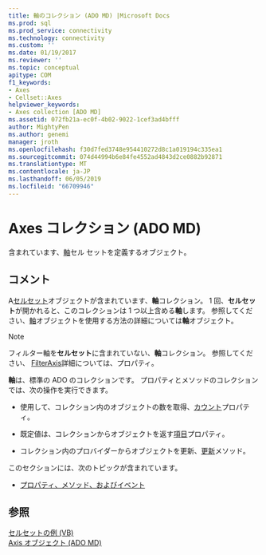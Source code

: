 ```yaml
---
title: 軸のコレクション (ADO MD) |Microsoft Docs
ms.prod: sql
ms.prod_service: connectivity
ms.technology: connectivity
ms.custom: ''
ms.date: 01/19/2017
ms.reviewer: ''
ms.topic: conceptual
apitype: COM
f1_keywords:
- Axes
- Cellset::Axes
helpviewer_keywords:
- Axes collection [ADO MD]
ms.assetid: 072fb21a-ec0f-4b02-9022-1cef3ad4bfff
author: MightyPen
ms.author: genemi
manager: jroth
ms.openlocfilehash: f30d7fed3748e954410272d8c1a019194c335ea1
ms.sourcegitcommit: 074d44994b6e84fe4552ad4843d2ce0882b92871
ms.translationtype: MT
ms.contentlocale: ja-JP
ms.lasthandoff: 06/05/2019
ms.locfileid: "66709946"
---
```

# <a name="axes-collection-ado-md"></a>Axes コレクション (ADO MD)
含まれています、[軸](../../../ado/reference/ado-md-api/axis-object-ado-md.md)セル セットを定義するオブジェクト。  
  
## <a name="remarks"></a>コメント  
 A[セルセット](../../../ado/reference/ado-md-api/cellset-object-ado-md.md)オブジェクトが含まれています、**軸**コレクション。 1 回、**セルセット**が開かれると、このコレクションは 1 つ以上含める**軸**します。 参照してください、[軸](../../../ado/reference/ado-md-api/axis-object-ado-md.md)オブジェクトを使用する方法の詳細については**軸**オブジェクト。  
  
> [!NOTE]
>  フィルター軸を**セルセット**に含まれていない、**軸**コレクション。 参照してください、 [FilterAxis](../../../ado/reference/ado-md-api/filteraxis-property-ado-md.md)詳細については、プロパティ。  
  
 **軸**は、標準の ADO のコレクションです。 プロパティとメソッドのコレクションでは、次の操作を実行できます。  
  
-   使用して、コレクション内のオブジェクトの数を取得、[カウント](../../../ado/reference/ado-api/count-property-ado.md)プロパティ。  
  
-   既定値は、コレクションからオブジェクトを返す[項目](../../../ado/reference/ado-api/item-property-ado.md)プロパティ。  
  
-   コレクション内のプロバイダーからオブジェクトを更新、[更新](../../../ado/reference/ado-api/refresh-method-ado.md)メソッド。  
  
 このセクションには、次のトピックが含まれています。  
  
-   [プロパティ、メソッド、およびイベント](../../../ado/reference/ado-md-api/axes-collection-properties-methods-and-events.md)  
  
## <a name="see-also"></a>参照  
 [セルセットの例 (VB)](../../../ado/reference/ado-md-api/cellset-example-vb.md)   
 [Axis オブジェクト (ADO MD)](../../../ado/reference/ado-md-api/axis-object-ado-md.md)
